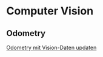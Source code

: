 # Computer Vision
## Odometry
[Odometry mit Vision-Daten updaten](https://docs.wpilib.org/en/stable/docs/software/advanced-controls/state-space/state-space-pose-estimators.html)
